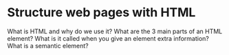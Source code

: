 # Structure web pages with HTML

What is HTML and why do we use it?
What are the 3 main parts of an HTML element?
What is it called when you give an element extra information?
What is a semantic element?
